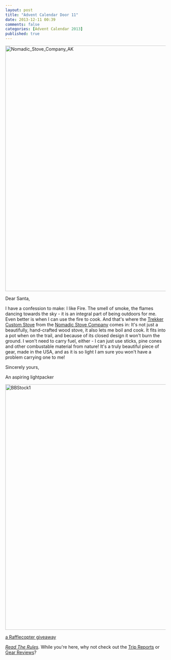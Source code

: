 ```yaml
---
layout: post
title: "Advent Calendar Door 11"
date: 2013-12-11 00:39
comments: false
categories: [Advent Calendar 2013]
published: true
---
```


<a href="http://www.nomadicstovecompany.com/" title="Nomadic_Stove_Company_AK by HendrikMorkel, on Flickr"><img src="http://farm9.staticflickr.com/8214/8259731659_007570781b_b.jpg" width="1024" height="768" alt="Nomadic_Stove_Company_AK"></a>

<!-- more -->

Dear Santa,

I have a confession to make: I like Fire. The smell of smoke, the flames dancing towards the sky - it is an integral part of being outdoors for me. Even better is when I can use the fire to cook. And that's where the [Trekker Custom Stove](http://www.nomadicstovecompany.com/our-stoves/trekker/) from the [Nomadic Stove Company](http://www.nomadicstovecompany.com/) comes in: It's not just a beautifully, hand-crafted wood stove, it also lets me boil and cook. It fits into a pot when on the trail, and because of its closed design it won't burn the ground. I won't need to carry fuel, either - I can just use sticks, pine cones and other combustable material from nature! It's a truly beautiful piece of gear, made in the USA, and as it is so light I am sure you won't have a problem carrying one to me!

Sincerely yours,


An aspiring lightpacker

<a href="http://www.flickr.com/photos/hendrikmorkel/8259732211/" title="BBStock1 by HendrikMorkel, on Flickr"><img src="http://farm9.staticflickr.com/8496/8259732211_3c39662807_b.jpg" width="1024" height="768" alt="BBStock1"></a>

<a id="rc-2eafd814" class="rafl" href="http://www.rafflecopter.com/rafl/display/2eafd814/" rel="nofollow">a Rafflecopter giveaway</a>
<script src="//d12vno17mo87cx.cloudfront.net/embed/rafl/cptr.js"></script>

*[Read The Rules](http://hikinginfinland.com/2013/11/advent-calendar-2013-the-rules.html).* While you're here, why not check out the [Trip Reports](http://hikinginfinland.com/destinations/) or [Gear Reviews](http://hikinginfinland.com/gear-reviews/)?
